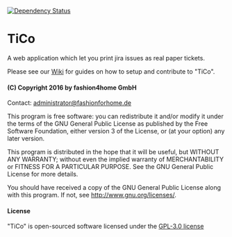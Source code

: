 [![Dependency Status](https://www.versioneye.com/user/projects/5693a393e4a27d000a0003ed/badge.svg?style=flat)](https://www.versioneye.com/user/projects/5693a393e4a27d000a0003ed)

# TiCo

A web application which let you print jira issues as real paper tickets. 

Please see our [Wiki](https://github.com/fashionforhome/tico/wiki) for guides on how to setup and contribute to "TiCo".

#### (C) Copyright 2016 by fashion4home GmbH

Contact: administrator@fashionforhome.de

This program is free software: you can redistribute it and/or modify
it under the terms of the GNU General Public License as published by
the Free Software Foundation, either version 3 of the License, or
(at your option) any later version.

This program is distributed in the hope that it will be useful,
but WITHOUT ANY WARRANTY; without even the implied warranty of
MERCHANTABILITY or FITNESS FOR A PARTICULAR PURPOSE.  See the
GNU General Public License for more details.

You should have received a copy of the GNU General Public License
along with this program.  If not, see <http://www.gnu.org/licenses/>.

#### License

"TiCo" is open-sourced software licensed under the [GPL-3.0 license](http://opensource.org/licenses/GPL-3.0)
